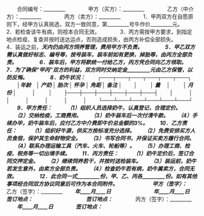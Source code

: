 
 


　　合同编号：_________　　
　　甲方（买方）：_________　　
　　乙方（中介方）：_________　　
　　丙方（卖方）：_________　　
　　1．甲丙双方在自愿原则下，经甲方认真挑选，双方一致同意，第_________号牛作价_________元。　　
　　2．若检查该牛有病，则视本合同无效。　　
　　3．丙方需按甲方要求，到指定地点检疫、复查并按时送达运点，否则造成损失，由丙方补偿全部损失。　　
　　4．装运之前，_________天内仍由丙方饲养管理，费用甲方不负责。　　
　　5．甲乙双方需认真做好标志、编号等，按号装车，装车前如有更换，掉胎等，由丙方全部负责。　　
　　6．装车后，甲方将款统一付给乙方，丙方凭合同向乙方领取。　　
　　7．为了确保“甲丙”双方的利益，双方同时交纳定金_________元由乙方保管，以防反悔。　　
　　8．奶牛状况：
　　┌───┬───┬───┬───┬───┬───┐
　　│年龄　│ 产奶 │ 胎次 │ 怀孕 │ 角距 │ 备注 │
　　│ 　　 │ 量　 │ 　　 │ 月份 │　　　│ 　　 │
　　├───┼───┼───┼───┼───┼───┤
　　│　　　│　　　│　　　│　　　│　　　│　　　│
　　└───┴───┴───┴───┴───┴───┘
　　9．甲方责任：
　　　（1）组织人员选择奶牛，认真登记，合理定价。
　　（2）交纳检疫，工商费用。
　　（3）奶牛装车后一次付清牛款。
　　（4）手续办毕，奶牛装车后，应付乙方中介费即牛价总金额的3%。
　　10．乙方责任：
　　　（1）组织好牛源，供买方按标准充分选择。
　　（2）免费安排买方人员食宿，保护其生命财物安全。
　　（3）书写合同书，并保证买卖方履行合同。
　　（4）联系办理运输工具（汽车、火车、轮船等）。
　　（5）办理工商、检疫、税务等一切出境手续。
　　11．丙方责任：
　　　（1）奶牛定价后，签订合同交押定金。
　　（2）继续饲养若干，并按时送检装车。
　　（3）装运前，奶牛若发生意外，由卖方全部负责。
　　（4）检查奶牛若有病，奶牛属卖方，合同无效。　　
　　12．此合同一式_________份，甲、乙、丙各_________份。如有其他事项经合同双方协议同意后可作为本合同附件。　
　　　
　　甲方（签字）：_________　　　　　　　　乙方（签字）：_________
　　_________年____月____日　　　　　　　　_________年____月____日　　
　　签订地点：_________　　　　　　　　　　签订地点：_________　　
　　丙方（签字）：_________
　　_________年____月____日　　
　　签订地点：_________
 


 

 
 
 
 
 
  


  
 

  


  


  
 
 
 
 

